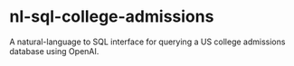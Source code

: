 # nl-sql-college-admissions
A natural-language to SQL interface for querying a US college admissions database using OpenAI.
